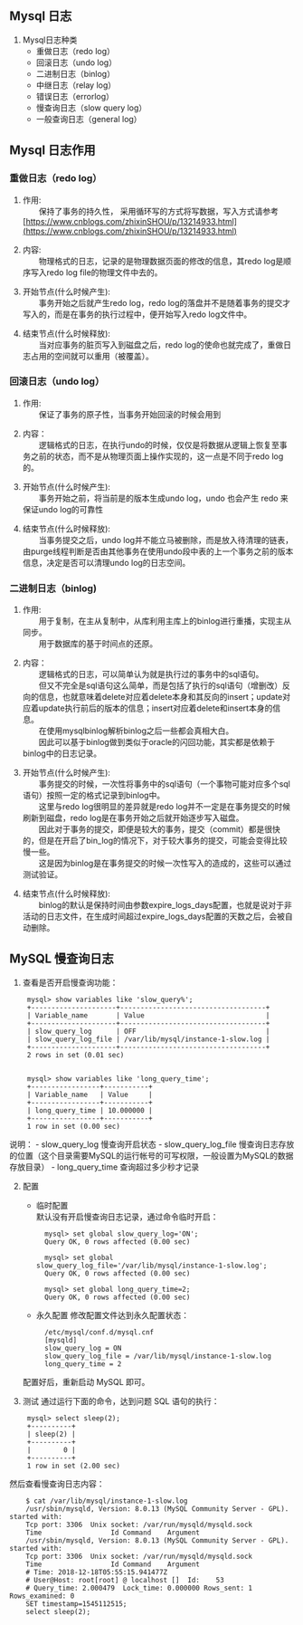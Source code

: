 ## Mysql 日志 ##
1. Mysql日志种类
	- 重做日志（redo log）
	- 回滚日志（undo log）
	- 二进制日志（binlog）
	- 中继日志（relay log）
	- 错误日志（errorlog）
	- 慢查询日志（slow query log）
	- 一般查询日志（general log）

## Mysql 日志作用 ##
### 重做日志（redo log） ###
1. 作用:  
　　保持了事务的持久性， 采用循环写的方式将写数据，写入方式请参考 [https://www.cnblogs.com/zhixinSHOU/p/13214933.html](https://www.cnblogs.com/zhixinSHOU/p/13214933.html)
2. 内容:  
　　物理格式的日志，记录的是物理数据页面的修改的信息，其redo log是顺序写入redo log file的物理文件中去的。

3. 开始节点(什么时候产生):  
　　事务开始之后就产生redo log，redo log的落盘并不是随着事务的提交才写入的，而是在事务的执行过程中，便开始写入redo log文件中。

4. 结束节点(什么时候释放):  
　　当对应事务的脏页写入到磁盘之后，redo log的使命也就完成了，重做日志占用的空间就可以重用（被覆盖）。

### 回滚日志（undo log） ###
1. 作用:  
　　保证了事务的原子性，当事务开始回滚的时候会用到

2. 内容：  
　　逻辑格式的日志，在执行undo的时候，仅仅是将数据从逻辑上恢复至事务之前的状态，而不是从物理页面上操作实现的，这一点是不同于redo log的。

3. 开始节点(什么时候产生):  
　　事务开始之前，将当前是的版本生成undo log，undo 也会产生 redo 来保证undo log的可靠性

4. 结束节点(什么时候释放):  
　　当事务提交之后，undo log并不能立马被删除，而是放入待清理的链表，由purge线程判断是否由其他事务在使用undo段中表的上一个事务之前的版本信息，决定是否可以清理undo log的日志空间。

### 二进制日志（binlog) ###
1. 作用:  
　　用于复制，在主从复制中，从库利用主库上的binlog进行重播，实现主从同步。  
　　用于数据库的基于时间点的还原。

2. 内容：  
　　逻辑格式的日志，可以简单认为就是执行过的事务中的sql语句。  
　　但又不完全是sql语句这么简单，而是包括了执行的sql语句（增删改）反向的信息，也就意味着delete对应着delete本身和其反向的insert；update对应着update执行前后的版本的信息；insert对应着delete和insert本身的信息。  
　　在使用mysqlbinlog解析binlog之后一些都会真相大白。  
　　因此可以基于binlog做到类似于oracle的闪回功能，其实都是依赖于binlog中的日志记录。

3. 开始节点(什么时候产生):  
　　事务提交的时候，一次性将事务中的sql语句（一个事物可能对应多个sql语句）按照一定的格式记录到binlog中。  
　　这里与redo log很明显的差异就是redo log并不一定是在事务提交的时候刷新到磁盘，redo log是在事务开始之后就开始逐步写入磁盘。  
　　因此对于事务的提交，即便是较大的事务，提交（commit）都是很快的，但是在开启了bin_log的情况下，对于较大事务的提交，可能会变得比较慢一些。  
　　这是因为binlog是在事务提交的时候一次性写入的造成的，这些可以通过测试验证。  

4. 结束节点(什么时候释放):   
　　binlog的默认是保持时间由参数expire_logs_days配置，也就是说对于非活动的日志文件，在生成时间超过expire_logs_days配置的天数之后，会被自动删除。

## MySQL 慢查询日志 ##

1. 查看是否开启慢查询功能：

		mysql> show variables like 'slow_query%';
		+---------------------+------------------------------------+
		| Variable_name       | Value                              |
		+---------------------+------------------------------------+
		| slow_query_log      | OFF                                |
		| slow_query_log_file | /var/lib/mysql/instance-1-slow.log |
		+---------------------+------------------------------------+
		2 rows in set (0.01 sec)
		

		mysql> show variables like 'long_query_time';
		+-----------------+-----------+
		| Variable_name   | Value     |
		+-----------------+-----------+
		| long_query_time | 10.000000 |
		+-----------------+-----------+
		1 row in set (0.00 sec)
说明：
	- slow_query_log 慢查询开启状态
	- slow_query_log_file 慢查询日志存放的位置（这个目录需要MySQL的运行帐号的可写权限，一般设置为MySQL的数据存放目录）
	- long_query_time 查询超过多少秒才记录

2. 配置
	- 临时配置  
	 默认没有开启慢查询日志记录，通过命令临时开启：
	
			mysql> set global slow_query_log='ON';
			Query OK, 0 rows affected (0.00 sec)
			 
			mysql> set global slow_query_log_file='/var/lib/mysql/instance-1-slow.log';
			Query OK, 0 rows affected (0.00 sec)
			 
			mysql> set global long_query_time=2;
			Query OK, 0 rows affected (0.00 sec)
	
	- 永久配置
	修改配置文件达到永久配置状态：
	
			/etc/mysql/conf.d/mysql.cnf
			[mysqld]
			slow_query_log = ON
			slow_query_log_file = /var/lib/mysql/instance-1-slow.log
			long_query_time = 2
	配置好后，重新启动 MySQL 即可。

3. 测试
通过运行下面的命令，达到问题 SQL 语句的执行：

		mysql> select sleep(2);
		+----------+
		| sleep(2) |
		+----------+
		|        0 |
		+----------+
		1 row in set (2.00 sec)
然后查看慢查询日志内容：

		$ cat /var/lib/mysql/instance-1-slow.log
		/usr/sbin/mysqld, Version: 8.0.13 (MySQL Community Server - GPL). started with:
		Tcp port: 3306  Unix socket: /var/run/mysqld/mysqld.sock
		Time                 Id Command    Argument
		/usr/sbin/mysqld, Version: 8.0.13 (MySQL Community Server - GPL). started with:
		Tcp port: 3306  Unix socket: /var/run/mysqld/mysqld.sock
		Time                 Id Command    Argument
		# Time: 2018-12-18T05:55:15.941477Z
		# User@Host: root[root] @ localhost []  Id:    53
		# Query_time: 2.000479  Lock_time: 0.000000 Rows_sent: 1  Rows_examined: 0
		SET timestamp=1545112515;
		select sleep(2);